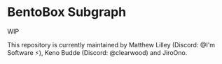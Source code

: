 # BentoBox Subgraph

WIP

This repository is currently maintained by Matthew Lilley (Discord: @I'm Software ⚡), Keno Budde (Discord: @clearwood) and JiroOno. 
